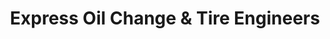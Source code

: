 ---
title: "Express Oil Change & Tire Engineers"
url: /west-point/express-oil-change-and-tire-engineers/
shop: tyres
---